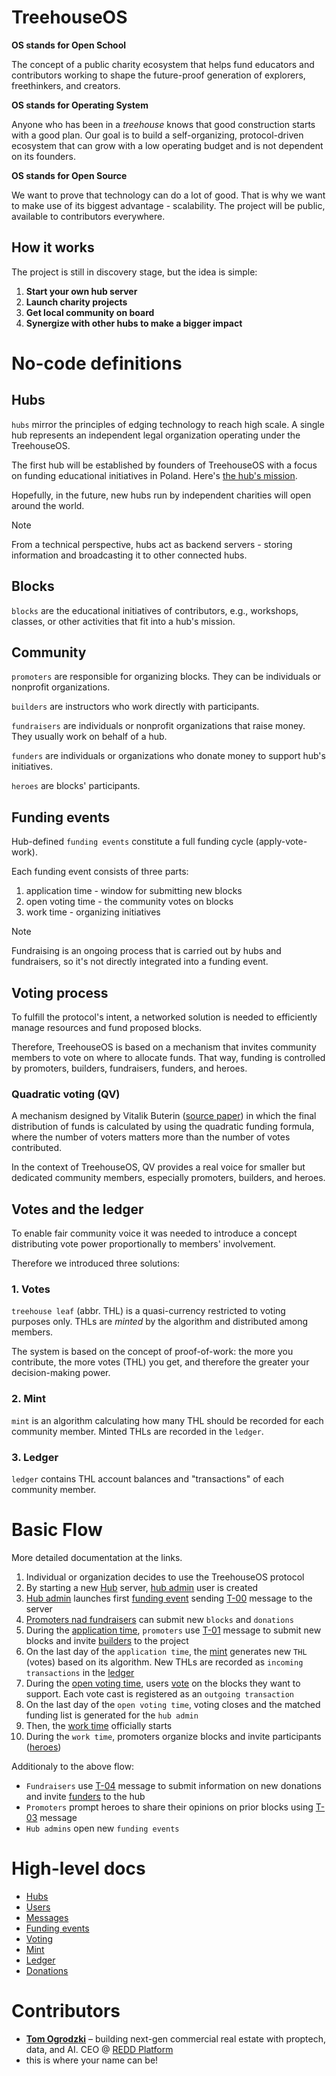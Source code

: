 # TreehouseOS

**OS stands for Open School**

The concept of a public charity ecosystem that helps fund educators and contributors working to shape the future-proof generation of explorers, freethinkers, and creators.

**OS stands for Operating System**

Anyone who has been in a *treehouse* knows that good construction starts with a good plan. Our goal is to build a self-organizing, protocol-driven ecosystem that can grow with a low operating budget and is not dependent on its founders.

**OS stands for Open Source**

We want to prove that technology can do a lot of good. That is why we want to make use of its biggest advantage - scalability. The project will be public, available to contributors everywhere.

## How it works

The project is still in discovery stage, but the idea is simple:

1. **Start your own hub server**
2. **Launch charity projects**
3. **Get local community on board**
4. **Synergize with other hubs to make a bigger impact**

# No-code definitions

## Hubs
`hubs` mirror the principles of edging technology to reach high scale. A single hub represents an independent legal organization operating under the TreehouseOS.

The first hub will be established by founders of TreehouseOS with a focus on funding educational initiatives in Poland. Here's [the hub's mission](hub01-mission.md).

Hopefully, in the future, new hubs run by independent charities will open around the world.

> [!NOTE]
> From a technical perspective, hubs act as backend servers - storing information and broadcasting it to other connected hubs.

## Blocks
`blocks` are the educational initiatives of contributors, e.g., workshops, classes, or other activities that fit into a hub's mission.

## Community
`promoters` are responsible for organizing blocks. They can be individuals or nonprofit organizations.

`builders` are instructors who work directly with participants.

`fundraisers` are individuals or nonprofit organizations that raise money. They usually work on behalf of a hub.

`funders` are individuals or organizations who donate money to support hub's initiatives.

`heroes` are blocks' participants.

## Funding events

Hub-defined `funding events` constitute a full funding cycle (apply-vote-work).

Each funding event consists of three parts:
1. application time - window for submitting new blocks
2. open voting time - the community votes on blocks
3. work time - organizing initiatives

> [!NOTE]
> Fundraising is an ongoing process that is carried out by hubs and fundraisers, so it's not directly integrated into a funding event.

## Voting process
To fulfill the protocol's intent, a networked solution is needed to efficiently manage resources and fund proposed blocks.

Therefore, TreehouseOS is based on a mechanism that invites community members to vote on where to allocate funds. That way, funding is controlled by promoters, builders, fundraisers, funders, and heroes.

### Quadratic voting (QV)

A mechanism designed by Vitalik Buterin ([source paper](https://arxiv.org/pdf/1809.06421)) in which the final distribution of funds is calculated by using the quadratic funding formula, where the number of voters matters more than the number of votes contributed.

In the context of TreehouseOS, QV provides a real voice for smaller but dedicated community members, especially promoters, builders, and heroes.

## Votes and the ledger
To enable fair community voice it was needed to introduce a concept distributing vote power proportionally to members' involvement.

Therefore we introduced three solutions:

### 1. Votes

`treehouse leaf` (abbr. THL) is a quasi-currency restricted to voting purposes only. THLs are *minted* by the algorithm and distributed among members.

The system is based on the concept of proof-of-work:
the more you contribute, the more votes (THL) you get, and therefore the greater your decision-making power.

### 2. Mint

`mint` is an algorithm calculating how many THL should be recorded for each community member. Minted THLs are recorded in the `ledger`.

### 3. Ledger

`ledger` contains THL account balances and "transactions" of each community member.

# Basic Flow
More detailed documentation at the links.

1. Individual or organization decides to use the TreehouseOS protocol
2. By starting a new [Hub](docs/hubs.md) server, [hub admin](docs/users.md#hub-admin) user is created
3. [Hub admin](docs/users.md#hub-admin) launches first [funding event](docs/funding_events.md) sending [T-00](docs/message.md#t-00) message to the server
4. [Promoters nad fundraisers](docs/users.md#roles) can submit new `blocks` and `donations`
5. During the [application time](docs/funding_events.md), `promoters` use [T-01](docs/message.md#t-01) message to submit new blocks and invite [builders](docs/users.md#roles) to the project
6. On the last day of the `application time`, the [mint](docs/mint.md) generates new `THL` (votes) based on its algorithm. New THLs are recorded as `incoming transactions` in the [ledger](docs/ledger.md)
7. During the [open voting time](docs/funding_events.md), users [vote](docs/voting.md) on the blocks they want to support. Each vote cast is registered as an `outgoing transaction`
8. On the last day of the `open voting time`, voting closes and the matched funding list is generated for the `hub admin`
9. Then, the [work time](docs/funding_events.md) officially starts
10. During the `work time`, promoters organize blocks and invite participants ([heroes](docs/users.md#heroes))

Additionaly to the above flow:
+ `Fundraisers` use [T-04](docs/message.md#t-04) message to submit information on new donations and invite [funders](docs/users.md#roles) to the hub
+ `Promoters` prompt heroes to share their opinions on prior blocks using [T-03](docs/message.md#t-03) message
+ `Hub admins` open new `funding events`

# High-level docs

* [Hubs](docs/hubs.md)
* [Users](docs/users.md)
* [Messages](docs/message.md)
* [Funding events](docs/funding_events.md)
* [Voting](docs/voting.md)
* [Mint](docs/mint.md)
* [Ledger](docs/ledger.md)
* [Donations](docs/donations.md)

# Contributors

+ **[Tom Ogrodzki](https://tomogrodzki.com)** – building next-gen commercial real estate with proptech, data, and AI. CEO @ [REDD Platform](https://www2.reddplatform.com)
+ this is where your name can be!
